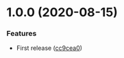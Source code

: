# 1.0.0 (2020-08-15)


### Features

* First release ([cc9cea0](https://github.com/unlight/typescript-equals/commit/cc9cea0b091924bac44cc8a91443570d2e6b77dd))
